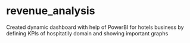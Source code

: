 # revenue_analysis
Created dynamic dashboard with help of PowerBI for hotels business by defining KPIs of hospitatily domain and showing important graphs
